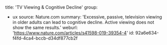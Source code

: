 title: 'TV Viewing & Cognitive Decline'
group:
  - ux
source: Nature.com
summary: 'Excessive, passive, television viewing in older adults can lead to cognitive decline. Active viewing does not show the same results.'
weburl: 'https://www.nature.com/articles/s41598-019-39354-4'
id: 92a6e634-f4fd-4ca4-bccb-d34df877cb2f
